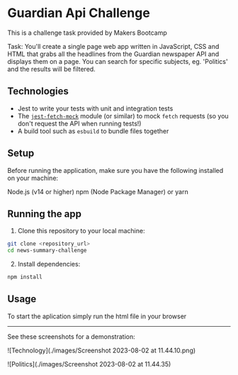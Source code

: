 # Guardian Api Challenge

This is a challenge task provided by Makers Bootcamp

Task:
You'll create a single page web app written in JavaScript, CSS and HTML that grabs all the headlines from the Guardian newspaper API and displays them on a page. You can search for specific subjects, eg. 'Politics' and the results will be filtered.

## Technologies

 * Jest to write your tests with unit and integration tests
 * The [`jest-fetch-mock`](https://www.npmjs.com/package/jest-fetch-mock) module (or
   similar) to mock `fetch` requests (so you don't request the API when running tests!)
 * A build tool such as `esbuild` to bundle files together

## Setup

Before running the application, make sure you have the following installed on your machine:

Node.js (v14 or higher)
npm (Node Package Manager) or yarn

## Running the app

1. Clone this repository to your local machine:

```bash
git clone <repository_url>
cd news-summary-challenge
```

2. Install dependencies:
```bash
npm install
```

## Usage

To start the aplication simply run the html file in your browser

--------------------------------------------------------------------
See these screenshots for a demonstration:

![Technology](./images/Screenshot 2023-08-02 at 11.44.10.png)

![Politics](./images/Screenshot 2023-08-02 at 11.44.35)